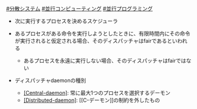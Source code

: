 [#分散システム](分散システム.md) [#並行コンピューティング](並行コンピューティング.md) [#並行プログラミング](並行プログラミング)
- 次に実行するプロセスを決めるスケジューラ
- あるプロセスがある命令を実行しようとしたときに、有限時間内にその命令が実行されると仮定される場合、そのディスパッチャはfairであるといわれる
	- あるプロセスを永遠に実行しない場合、そのディスパッチャはfairではない

- ディスパッチャdaemonの種別
	- [[Central-daemon]]([[C-デーモン]]、[[集中型デーモン]]): 常に最大1つのプロセスを選択するデーモン
	- [[Distributed-daemon]]([[D-デーモン]]、[[分散型デーモン]]): [[C-デーモン]]の制約を外したもの
